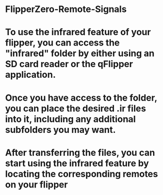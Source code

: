 # FlipperZero-Remote-Signals
# To use the infrared feature of your flipper, you can access the "infrared" folder by either using an SD card reader or the qFlipper application. 
# Once you have access to the folder, you can place the desired .ir files into it, including any additional subfolders you may want.

# After transferring the files, you can start using the infrared feature by locating the corresponding remotes on your flipper 
